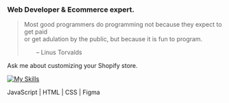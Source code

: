 ### Web Developer & Ecommerce expert.

>Most good programmers do programming not because they expect to get paid <br />
or get adulation by the public, but because it is fun to program.
>
>  – Linus Torvalds


Ask me about customizing your Shopify store.


[![My Skills](https://skillicons.dev/icons?i=js,html,css,figma)](https://skillicons.dev) 

JavaScript | HTML | CSS | Figma


